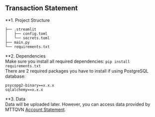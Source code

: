 ## Transaction Statement

**1. Project Structure
```
├── .streamlit
│   ├── config.toml
│   └── secrets.toml
├── main.py
└── requirements.txt
```

**2. Dependencies  
Make sure you install all required dependencies: ```pip install requirements.txt```  
There are 2 required packages you have to install if using PostgreSQL database:
```
psycopg2-binary==x.x.x
sqlalchemy==x.x.x
```

**3. Data  
Data will be uploaded later. However, you can access data provided by MTTQVN [Account Statement](https://drive.google.com/file/d/18dIWiReYtJkyuQ_8vSBJWweGaD71rBpu/view?fbclid=IwY2xjawFTMKVleHRuA2FlbQIxMAABHf_DWcr9W_RZV5SjskTgjKOIcRd2fSSNRwtGNimH7E6zecT6CLezms40lA_aem_yILZmkLi3BmNbVRktpcvPw).
